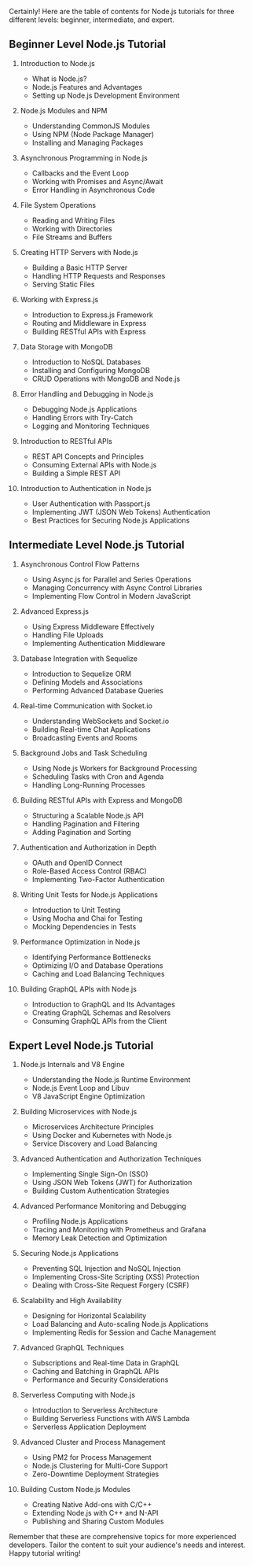 Certainly! Here are the table of contents for Node.js tutorials for three different levels: beginner, intermediate, and expert.

## Beginner Level Node.js Tutorial

1. Introduction to Node.js
   - What is Node.js?
   - Node.js Features and Advantages
   - Setting up Node.js Development Environment

2. Node.js Modules and NPM
   - Understanding CommonJS Modules
   - Using NPM (Node Package Manager)
   - Installing and Managing Packages

3. Asynchronous Programming in Node.js
   - Callbacks and the Event Loop
   - Working with Promises and Async/Await
   - Error Handling in Asynchronous Code

4. File System Operations
   - Reading and Writing Files
   - Working with Directories
   - File Streams and Buffers

5. Creating HTTP Servers with Node.js
   - Building a Basic HTTP Server
   - Handling HTTP Requests and Responses
   - Serving Static Files

6. Working with Express.js
   - Introduction to Express.js Framework
   - Routing and Middleware in Express
   - Building RESTful APIs with Express

7. Data Storage with MongoDB
   - Introduction to NoSQL Databases
   - Installing and Configuring MongoDB
   - CRUD Operations with MongoDB and Node.js

8. Error Handling and Debugging in Node.js
   - Debugging Node.js Applications
   - Handling Errors with Try-Catch
   - Logging and Monitoring Techniques

9. Introduction to RESTful APIs
   - REST API Concepts and Principles
   - Consuming External APIs with Node.js
   - Building a Simple REST API

10. Introduction to Authentication in Node.js
    - User Authentication with Passport.js
    - Implementing JWT (JSON Web Tokens) Authentication
    - Best Practices for Securing Node.js Applications

## Intermediate Level Node.js Tutorial

1. Asynchronous Control Flow Patterns
   - Using Async.js for Parallel and Series Operations
   - Managing Concurrency with Async Control Libraries
   - Implementing Flow Control in Modern JavaScript

2. Advanced Express.js
   - Using Express Middleware Effectively
   - Handling File Uploads
   - Implementing Authentication Middleware

3. Database Integration with Sequelize
   - Introduction to Sequelize ORM
   - Defining Models and Associations
   - Performing Advanced Database Queries

4. Real-time Communication with Socket.io
   - Understanding WebSockets and Socket.io
   - Building Real-time Chat Applications
   - Broadcasting Events and Rooms

5. Background Jobs and Task Scheduling
   - Using Node.js Workers for Background Processing
   - Scheduling Tasks with Cron and Agenda
   - Handling Long-Running Processes

6. Building RESTful APIs with Express and MongoDB
   - Structuring a Scalable Node.js API
   - Handling Pagination and Filtering
   - Adding Pagination and Sorting

7. Authentication and Authorization in Depth
   - OAuth and OpenID Connect
   - Role-Based Access Control (RBAC)
   - Implementing Two-Factor Authentication

8. Writing Unit Tests for Node.js Applications
   - Introduction to Unit Testing
   - Using Mocha and Chai for Testing
   - Mocking Dependencies in Tests

9. Performance Optimization in Node.js
   - Identifying Performance Bottlenecks
   - Optimizing I/O and Database Operations
   - Caching and Load Balancing Techniques

10. Building GraphQL APIs with Node.js
    - Introduction to GraphQL and Its Advantages
    - Creating GraphQL Schemas and Resolvers
    - Consuming GraphQL APIs from the Client

## Expert Level Node.js Tutorial

1. Node.js Internals and V8 Engine
   - Understanding the Node.js Runtime Environment
   - Node.js Event Loop and Libuv
   - V8 JavaScript Engine Optimization

2. Building Microservices with Node.js
   - Microservices Architecture Principles
   - Using Docker and Kubernetes with Node.js
   - Service Discovery and Load Balancing

3. Advanced Authentication and Authorization Techniques
   - Implementing Single Sign-On (SSO)
   - Using JSON Web Tokens (JWT) for Authorization
   - Building Custom Authentication Strategies

4. Advanced Performance Monitoring and Debugging
   - Profiling Node.js Applications
   - Tracing and Monitoring with Prometheus and Grafana
   - Memory Leak Detection and Optimization

5. Securing Node.js Applications
   - Preventing SQL Injection and NoSQL Injection
   - Implementing Cross-Site Scripting (XSS) Protection
   - Dealing with Cross-Site Request Forgery (CSRF)

6. Scalability and High Availability
   - Designing for Horizontal Scalability
   - Load Balancing and Auto-scaling Node.js Applications
   - Implementing Redis for Session and Cache Management

7. Advanced GraphQL Techniques
   - Subscriptions and Real-time Data in GraphQL
   - Caching and Batching in GraphQL APIs
   - Performance and Security Considerations

8. Serverless Computing with Node.js
   - Introduction to Serverless Architecture
   - Building Serverless Functions with AWS Lambda
   - Serverless Application Deployment

9. Advanced Cluster and Process Management
   - Using PM2 for Process Management
   - Node.js Clustering for Multi-Core Support
   - Zero-Downtime Deployment Strategies

10. Building Custom Node.js Modules
    - Creating Native Add-ons with C/C++
    - Extending Node.js with C++ and N-API
    - Publishing and Sharing Custom Modules

Remember that these are comprehensive topics for more experienced developers. Tailor the content to suit your audience's needs and interest. Happy tutorial writing!